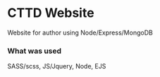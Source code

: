 # CTTD Website
Website for author using Node/Express/MongoDB

### What was used
SASS/scss,
JS/Jquery,
Node,
EJS

